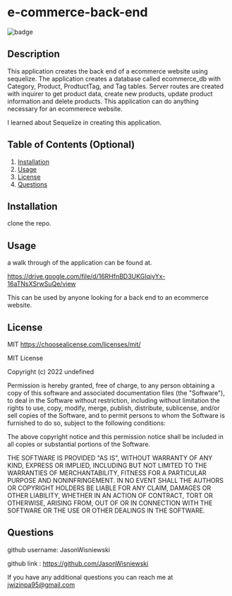 # e-commerce-back-end

![badge](https://img.shields.io/badge/MIT-License-red)

## Description
This application creates the back end of a ecommerce website using sequelize.  The application creates a database called ecommerce_db with Category, Product, ProdtuctTag, and Tag tables.  Server routes are created with inquirer to get product data, create new products, update product information and delete products.  This application can do anything necessary for an ecommerece website.

I learned about Sequelize in creating this application. 

## Table of Contents (Optional)
1. [Installation](#installation)<br>
2. [Usage](#usage)<br>
3. [License](#license)<br>
4. [Questions](#questions)<br>

## Installation
clone the repo.

## Usage
a walk through of the application can be found at.

https://drive.google.com/file/d/16RHfnBD3UKGIqiyYx-16aTNsXSrwSuQe/view

This can be used by anyone looking for a back end to an ecommerce website.

## License
MIT
https://choosealicense.com/licenses/mit/

MIT License

Copyright (c) 2022 undefined

Permission is hereby granted, free of charge, to any person obtaining a copy
of this software and associated documentation files (the "Software"), to deal
in the Software without restriction, including without limitation the rights
to use, copy, modify, merge, publish, distribute, sublicense, and/or sell
copies of the Software, and to permit persons to whom the Software is
furnished to do so, subject to the following conditions:

The above copyright notice and this permission notice shall be included in all
copies or substantial portions of the Software.

THE SOFTWARE IS PROVIDED "AS IS", WITHOUT WARRANTY OF ANY KIND, EXPRESS OR
IMPLIED, INCLUDING BUT NOT LIMITED TO THE WARRANTIES OF MERCHANTABILITY,
FITNESS FOR A PARTICULAR PURPOSE AND NONINFRINGEMENT. IN NO EVENT SHALL THE
AUTHORS OR COPYRIGHT HOLDERS BE LIABLE FOR ANY CLAIM, DAMAGES OR OTHER
LIABILITY, WHETHER IN AN ACTION OF CONTRACT, TORT OR OTHERWISE, ARISING FROM,
OUT OF OR IN CONNECTION WITH THE SOFTWARE OR THE USE OR OTHER DEALINGS IN THE
SOFTWARE.


## Questions
github username: JasonWisniewski

github link : https://github.com/JasonWisniewski

If you have any additional questions you can reach me at jwizinpa95@gmail.com
